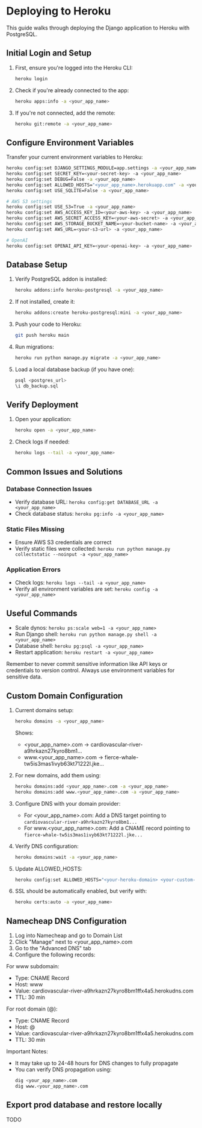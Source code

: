 # Deploying to Heroku

This guide walks through deploying the Django application to Heroku with PostgreSQL.

## Initial Login and Setup

1. First, ensure you're logged into the Heroku CLI:
   ```bash
   heroku login
   ```

2. Check if you're already connected to the app:
   ```bash
   heroku apps:info -a <your_app_name>
   ```

3. If you're not connected, add the remote:
   ```bash
   heroku git:remote -a <your_app_name>
   ```

## Configure Environment Variables

Transfer your current environment variables to Heroku:

```bash
heroku config:set DJANGO_SETTINGS_MODULE=app.settings -a <your_app_name>
heroku config:set SECRET_KEY=<your-secret-key> -a <your_app_name>
heroku config:set DEBUG=False -a <your_app_name>
heroku config:set ALLOWED_HOSTS="<your_app_name>.herokuapp.com" -a <your_app_name>
heroku config:set USE_SQLITE=False -a <your_app_name>

# AWS S3 settings
heroku config:set USE_S3=True -a <your_app_name>
heroku config:set AWS_ACCESS_KEY_ID=<your-aws-key> -a <your_app_name>
heroku config:set AWS_SECRET_ACCESS_KEY=<your-aws-secret> -a <your_app_name>
heroku config:set AWS_STORAGE_BUCKET_NAME=<your-bucket-name> -a <your_app_name>
heroku config:set AWS_URL=<your-s3-url> -a <your_app_name>

# OpenAI
heroku config:set OPENAI_API_KEY=<your-openai-key> -a <your_app_name>
```

## Database Setup

1. Verify PostgreSQL addon is installed:
   ```bash
   heroku addons:info heroku-postgresql -a <your_app_name>
   ```

2. If not installed, create it:
   ```bash
   heroku addons:create heroku-postgresql:mini -a <your_app_name>
   ```

3. Push your code to Heroku:
   ```bash
   git push heroku main
   ```

4. Run migrations:
   ```bash
   heroku run python manage.py migrate -a <your_app_name>
   ```

5. Load a local database backup (if you have one):
   ```bash
   psql <postgres_url>
   \i db_backup.sql
   ```

## Verify Deployment

1. Open your application:
   ```bash
   heroku open -a <your_app_name>
   ```

2. Check logs if needed:
   ```bash
   heroku logs --tail -a <your_app_name>
   ```

## Common Issues and Solutions

### Database Connection Issues
- Verify database URL: `heroku config:get DATABASE_URL -a <your_app_name>`
- Check database status: `heroku pg:info -a <your_app_name>`

### Static Files Missing
- Ensure AWS S3 credentials are correct
- Verify static files were collected: `heroku run python manage.py collectstatic --noinput -a <your_app_name>`

### Application Errors
- Check logs: `heroku logs --tail -a <your_app_name>`
- Verify all environment variables are set: `heroku config -a <your_app_name>`

## Useful Commands

- Scale dynos: `heroku ps:scale web=1 -a <your_app_name>`
- Run Django shell: `heroku run python manage.py shell -a <your_app_name>`
- Database shell: `heroku pg:psql -a <your_app_name>`
- Restart application: `heroku restart -a <your_app_name>`


Remember to never commit sensitive information like API keys or credentials to version control. Always use environment variables for sensitive data.

## Custom Domain Configuration

1. Current domains setup:
   ```bash
   heroku domains -a <your_app_name>
   ```
   Shows:
   - <your_app_name>.com -> cardiovascular-river-a9hrkazn27kyro8bm1...
   - www.<your_app_name>.com -> fierce-whale-tw5is3mas1ivyb63kt71222l.jke...

2. For new domains, add them using:
   ```bash
   heroku domains:add <your_app_name>.com -a <your_app_name>
   heroku domains:add www.<your_app_name>.com -a <your_app_name>
   ```

3. Configure DNS with your domain provider:
   - For <your_app_name>.com: Add a DNS target pointing to `cardiovascular-river-a9hrkazn27kyro8bm1...`
   - For www.<your_app_name>.com: Add a CNAME record pointing to `fierce-whale-tw5is3mas1ivyb63kt71222l.jke...`

4. Verify DNS configuration:
   ```bash
   heroku domains:wait -a <your_app_name>
   ```

5. Update ALLOWED_HOSTS:
   ```bash
   heroku config:set ALLOWED_HOSTS="<your-heroku-domain> <your-custom-domain> www.<your-custom-domain>" -a <your_app_name>
   ```

6. SSL should be automatically enabled, but verify with:
   ```bash
   heroku certs:auto -a <your_app_name>
   ```

## Namecheap DNS Configuration

1. Log into Namecheap and go to Domain List
2. Click "Manage" next to <your_app_name>.com
3. Go to the "Advanced DNS" tab
4. Configure the following records:

For www subdomain:
- Type: CNAME Record
- Host: www
- Value: cardiovascular-river-a9hrkazn27kyro8bm1ffx4a5.herokudns.com
- TTL: 30 min

For root domain (@):
- Type: CNAME Record
- Host: @
- Value: cardiovascular-river-a9hrkazn27kyro8bm1ffx4a5.herokudns.com
- TTL: 30 min

Important Notes:
- It may take up to 24-48 hours for DNS changes to fully propagate
- You can verify DNS propagation using:
  ```bash
  dig <your_app_name>.com
  dig www.<your_app_name>.com
  ```


## Export prod database and restore locally

TODO
